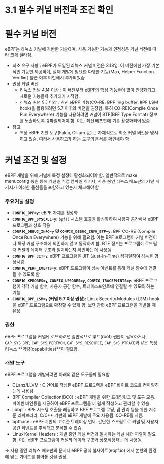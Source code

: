 # 3.1 필수 커널 버전과 조건 확인

# 필수 커널 버전

eBPF는 리눅스 커널에 기반한 기술이며, 사용 가능한 기능과 안정성은 커널 버전에 따라 크게 달라짐.

- 최소 요구 사항 : eBPF가 도입된 리눅스 커널 버전은 3.18임. 이 버전에선 가장 기본적인 기능만 제공하며, 실제 개발에 필요한 다양한 기능(Map, Helper Function. Verifier) 들은 이후 버전에서 추가되었슴
- 권장 커널 버전
    - 리눅스 커널 4.14 이상 : 이 버전부터 eBPF의 핵심 기능들이 많이 안정화되고 새로운 기능들이 추가되기 시작함.
    - 리눅스 커널 5.7 이상 : 최신 eBPF 기능(CO-RE, BPF ring buffer, BPF LSM hook)을 활용하려면 5.7 이후의 버전을 권장함. 특히 CO-RE(Compile Once Run Everywhere) 기능을 사용하려면 커널이 BTF(BPF Type Format) 정보를 노출하도록 컴파일되어야 함. 이는 최신 배포판에 기본 활성화되어 있슴
- 참고
    - 특정 eBPF 기반 도구(Falco, Cilium 등) 는 자체적으로 최소 커널 버전을 명시하고 있슴. 따라서 사용하고자 하는 도구의 문서를 확인해야 함

# 커널 조건 및 설정

eBPF 개발을 위해 커널에 특정 설정이 활성화되어야 함. 일반적으로 make menuconfig 등을 통해 커널을 직접 컴파일 하거나, 사용 중인 리눅스 배포판의 커널 패키지가 이러한 옵션들을 포함하고 있는지 체크해야 함

### 주요커널 설정

- **`CONFIG_BPF=y`**: eBPF 자체를 활성화
- **`CONFIG_BPF_SYSCALL=y`**: `bpf()` 시스템 호출을 활성화하여 사용자 공간에서 eBPF 프로그램과 상호 작용
- **`CONFIG_DEBUG_INFO=y` 및 `CONFIG_DEBUG_INFO_BTF=y`**: BPF CO-RE (Compile Once Run Everywhere) 기능을 위해 필요함. 이는 BPF 프로그램이 커널 버전이나 특정 커널 구조체에 의존하지 않고 동작하게 함. BTF 정보는 프로그램이 로드될 때 커널의 데이터 구조와 일치하는지 확인하는 데 사용됨
- **`CONFIG_BPF_JIT=y`**: eBPF 프로그램을 JIT (Just-In-Time) 컴파일하여 성능을 향상시킴
- **`CONFIG_PERF_EVENTS=y`**: eBPF 프로그램이 성능 이벤트를 통해 커널 함수에 연결될 수 있도록 함
- **`CONFIG_KPROBES=y`, `CONFIG_UPROBES=y`, `CONFIG_TRACEPOINTS=y`**: eBPF 프로그램이 각각 커널 함수, 사용자 공간 함수, 트레이스포인트에 연결될 수 있도록 하는 기능
- **`CONFIG_BPF_LSM=y` (커널 5.7 이상 권장)**: Linux Security Modules (LSM) hook을 eBPF 프로그램으로 확장할 수 있게 함. 보안 관련 eBPF 프로그램을 개발할 때 유용.

### 권한

eBPF 프로그램을 커널에 로드하려면 일반적으로 루트(root) 권한이 필요하거나, `CAP_SYS_BPF`, `CAP_SYS_PERFMON`, `CAP_SYS_RESOURCE`, `CAP_SYS_PTRACE`와 같은 특정 리눅스 **역량(capabilities)**이 필요함.

### 개발 도구

eBPF 프로그램을 개발하려면 아래와 같은 도구들이 필요함

- CLang/LLVM : C 언어로 작성된 eBPF 프로그램을 eBPF 바이트 코드로 컴파일하는데 사용됨
- BPF Compiler Collection(BCC) : eBPF 개발을 위한 프레임워크 및 도구 모음. 파이썬 바인등을 제공하여 eBPF 프로그램을 더 쉽게 작성하고 관리할 수 있슴
- libbpf : BPF 시스템 호출을 래핑하고 BPF 프로그램 로딩, 맵 관리 등을 위한 저수준 라이브러리. C/C++ 기반의 eBPF 개발에 주요 사용됨. CO-RE를 지원.
- bpftrace : eBPF 기반의 고수준 트레이싱 언어. 간단한 스크립트로 커널 및 사용자 공간 이벤트를 추적하고 분석할 수 있슴.
- Linux Kernel Headers : 개발 중인 커널 버전과 일치하는 커널 헤더 파일이 필요함. 이는 eBPF 프로그램이 커널의 데이터 구조와 상호작용하는 데 사용됨.

⇒ 사용 중인  리눅스 배포판의 문서나 eBPF 공식 웹사이트(ebpf.io) 에서 본인의 환경에 맞는 가이드를 찾아볼 것을 권장.
